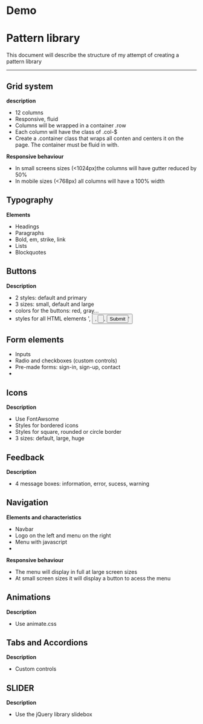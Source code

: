 Demo
====

# Pattern library

This document will describe the structure of my attempt of creating a  pattern library

---

## Grid system

**description**
- 12 columns
- Responsive, fluid
- Columns will be wrapped in a container .row
- Each column will have the class of .col-$
- Create a .container class that wraps all conten and centers it on the page. The container must be fluid in with.


**Responsive behaviour**

- In small screens sizes (<1024px)the columns will have gutter reduced by 50%
- In mobile sizes (<768px) all columns will have a 100% width


## Typography

**Elements**

- Headings
- Paragraphs
- Bold, em, strike, link
- Lists
- Blockquotes


## Buttons

**Description**

- 2 styles: default and primary
- 3 sizes: small, default and large
- colors for the buttons: red, gray...
- styles for all HTML elements '<a>, <button>, <input type ="button">, <input type="submit">'
 

## Form elements

- Inputs
- Radio and checkboxes (custom controls)
- Pre-made forms: sign-in, sign-up, contact
- 

## Icons

**Description**

- Use FontAwsome
- Styles for bordered icons
- Styles for square, rounded or circle border
- 3 sizes: default, large, huge


## Feedback

**Description**

- 4 message boxes: information, error, sucess, warning


## Navigation


**Elements and characteristics**

- Navbar
- Logo on the left and menu on the right
- Menu with javascript
- 
**Responsive behaviour**
- The menu will display in full at large screen sizes
- At small screen sizes it will display a button to acess the menu


## Animations

**Description**

- Use animate.css


## Tabs and Accordions

**Description**

- Custom controls


## SLIDER

**Description**

- Use the jQuery library slidebox




